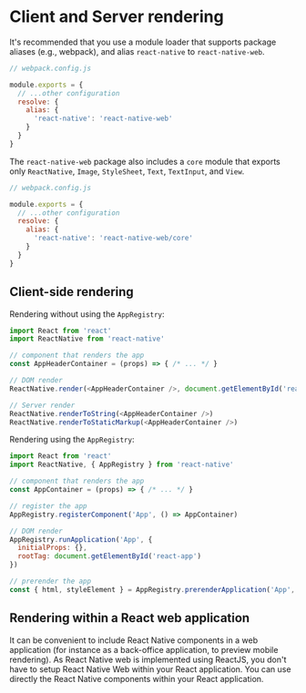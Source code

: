 # Client and Server rendering

It's recommended that you use a module loader that supports package aliases
(e.g., webpack), and alias `react-native` to `react-native-web`.

```js
// webpack.config.js

module.exports = {
  // ...other configuration
  resolve: {
    alias: {
      'react-native': 'react-native-web'
    }
  }
}
```

The `react-native-web` package also includes a `core` module that exports only
`ReactNative`, `Image`, `StyleSheet`, `Text`, `TextInput`, and `View`.

```js
// webpack.config.js

module.exports = {
  // ...other configuration
  resolve: {
    alias: {
      'react-native': 'react-native-web/core'
    }
  }
}
```

## Client-side rendering

Rendering without using the `AppRegistry`:

```js
import React from 'react'
import ReactNative from 'react-native'

// component that renders the app
const AppHeaderContainer = (props) => { /* ... */ }

// DOM render
ReactNative.render(<AppHeaderContainer />, document.getElementById('react-app-header'))

// Server render
ReactNative.renderToString(<AppHeaderContainer />)
ReactNative.renderToStaticMarkup(<AppHeaderContainer />)
```

Rendering using the `AppRegistry`:

```js
import React from 'react'
import ReactNative, { AppRegistry } from 'react-native'

// component that renders the app
const AppContainer = (props) => { /* ... */ }

// register the app
AppRegistry.registerComponent('App', () => AppContainer)

// DOM render
AppRegistry.runApplication('App', {
  initialProps: {},
  rootTag: document.getElementById('react-app')
})

// prerender the app
const { html, styleElement } = AppRegistry.prerenderApplication('App', { initialProps })
```


## Rendering within a React web application

It can be convenient to include React Native components in a web application (for instance as a back-office application, to preview mobile rendering).
As React Native web is implemented using ReactJS, you don't have to setup React Native Web within your React application.
You can use directly the React Native components within your React application.
